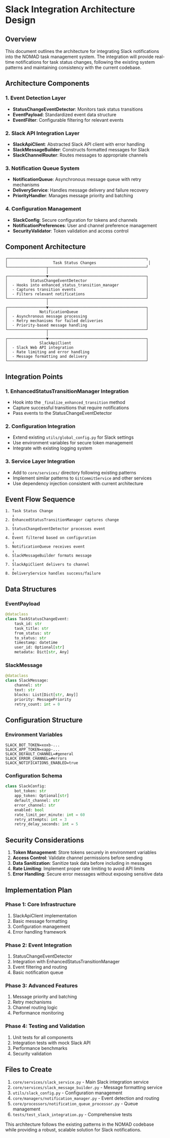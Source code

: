 # Slack Integration Architecture Design

## Overview

This document outlines the architecture for integrating Slack notifications into the NOMAD task management system. The integration will provide real-time notifications for task status changes, following the existing system patterns and maintaining consistency with the current codebase.

## Architecture Components

### 1. Event Detection Layer
- **StatusChangeEventDetector**: Monitors task status transitions
- **EventPayload**: Standardized event data structure
- **EventFilter**: Configurable filtering for relevant events

### 2. Slack API Integration Layer
- **SlackApiClient**: Abstracted Slack API client with error handling
- **SlackMessageBuilder**: Constructs formatted messages for Slack
- **SlackChannelRouter**: Routes messages to appropriate channels

### 3. Notification Queue System
- **NotificationQueue**: Asynchronous message queue with retry mechanisms
- **DeliveryService**: Handles message delivery and failure recovery
- **PriorityHandler**: Manages message priority and batching

### 4. Configuration Management
- **SlackConfig**: Secure configuration for tokens and channels
- **NotificationPreferences**: User and channel preference management
- **SecurityValidator**: Token validation and access control

## Component Architecture

```
┌─────────────────────────────────────────────────────────────┐
│                    Task Status Changes                       │
└─────────────────┬───────────────────────────────────────────┘
                  │
┌─────────────────▼───────────────────────────────────────────┐
│          StatusChangeEventDetector                          │
│  - Hooks into enhanced_status_transition_manager            │
│  - Captures transition events                               │
│  - Filters relevant notifications                           │
└─────────────────┬───────────────────────────────────────────┘
                  │
┌─────────────────▼───────────────────────────────────────────┐
│              NotificationQueue                              │
│  - Asynchronous message processing                          │
│  - Retry mechanisms for failed deliveries                   │
│  - Priority-based message handling                          │
└─────────────────┬───────────────────────────────────────────┘
                  │
┌─────────────────▼───────────────────────────────────────────┐
│              SlackApiClient                                 │
│  - Slack Web API integration                                │
│  - Rate limiting and error handling                         │
│  - Message formatting and delivery                          │
└─────────────────────────────────────────────────────────────┘
```

## Integration Points

### 1. EnhancedStatusTransitionManager Integration
- Hook into the `_finalize_enhanced_transition` method
- Capture successful transitions that require notifications
- Pass events to the StatusChangeEventDetector

### 2. Configuration Integration
- Extend existing `utils/global_config.py` for Slack settings
- Use environment variables for secure token management
- Integrate with existing logging system

### 3. Service Layer Integration
- Add to `core/services/` directory following existing patterns
- Implement similar patterns to `GitCommitService` and other services
- Use dependency injection consistent with current architecture

## Event Flow Sequence

```
1. Task Status Change
   ↓
2. EnhancedStatusTransitionManager captures change
   ↓
3. StatusChangeEventDetector processes event
   ↓
4. Event filtered based on configuration
   ↓
5. NotificationQueue receives event
   ↓
6. SlackMessageBuilder formats message
   ↓
7. SlackApiClient delivers to channel
   ↓
8. DeliveryService handles success/failure
```

## Data Structures

### EventPayload
```python
@dataclass
class TaskStatusChangeEvent:
    task_id: str
    task_title: str
    from_status: str
    to_status: str
    timestamp: datetime
    user_id: Optional[str]
    metadata: Dict[str, Any]
```

### SlackMessage
```python
@dataclass
class SlackMessage:
    channel: str
    text: str
    blocks: List[Dict[str, Any]]
    priority: MessagePriority
    retry_count: int = 0
```

## Configuration Structure

### Environment Variables
```
SLACK_BOT_TOKEN=xoxb-...
SLACK_APP_TOKEN=xapp-...
SLACK_DEFAULT_CHANNEL=#general
SLACK_ERROR_CHANNEL=#errors
SLACK_NOTIFICATIONS_ENABLED=true
```

### Configuration Schema
```python
class SlackConfig:
    bot_token: str
    app_token: Optional[str]
    default_channel: str
    error_channel: str
    enabled: bool
    rate_limit_per_minute: int = 60
    retry_attempts: int = 3
    retry_delay_seconds: int = 5
```

## Security Considerations

1. **Token Management**: Store tokens securely in environment variables
2. **Access Control**: Validate channel permissions before sending
3. **Data Sanitization**: Sanitize task data before including in messages
4. **Rate Limiting**: Implement proper rate limiting to avoid API limits
5. **Error Handling**: Secure error messages without exposing sensitive data

## Implementation Plan

### Phase 1: Core Infrastructure
1. SlackApiClient implementation
2. Basic message formatting
3. Configuration management
4. Error handling framework

### Phase 2: Event Integration
1. StatusChangeEventDetector
2. Integration with EnhancedStatusTransitionManager
3. Event filtering and routing
4. Basic notification queue

### Phase 3: Advanced Features
1. Message priority and batching
2. Retry mechanisms
3. Channel routing logic
4. Performance monitoring

### Phase 4: Testing and Validation
1. Unit tests for all components
2. Integration tests with mock Slack API
3. Performance benchmarks
4. Security validation

## Files to Create

1. `core/services/slack_service.py` - Main Slack integration service
2. `core/services/slack_message_builder.py` - Message formatting service
3. `utils/slack_config.py` - Configuration management
4. `core/managers/notification_manager.py` - Event detection and routing
5. `core/processors/notification_queue_processor.py` - Queue management
6. `tests/test_slack_integration.py` - Comprehensive tests

This architecture follows the existing patterns in the NOMAD codebase while providing a robust, scalable solution for Slack notifications.